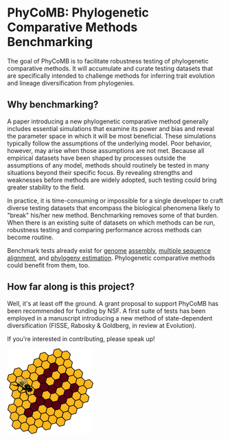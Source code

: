 # PhyCoMB: Phylogenetic Comparative Methods Benchmarking

The goal of PhyCoMB is to facilitate robustness testing of phylogenetic comparative methods.
It will accumulate and curate testing datasets that are specifically intended to challenge methods for inferring trait evolution and lineage diversification from phylogenies.

## Why benchmarking?

A paper introducing a new phylogenetic comparative method generally includes essential simulations that examine its power and bias and reveal the parameter space in which it will be most beneficial.
These simulations typically follow the assumptions of the underlying model.
Poor behavior, however, may arise when those assumptions are not met.
Because all empirical datasets have been shaped by processes outside the assumptions of any model, methods should routinely be tested in many situations beyond their specific focus.
By revealing strengths and weaknesses before methods are widely adopted, such testing could bring greater stability to the field.

In practice, it is time-consuming or impossible for a single developer to craft diverse testing datasets that encompass the biological phenomena likely to "break" his/her new method.
Benchmarking removes some of that burden.
When there is an existing suite of datasets on which methods can be run, robustness testing and comparing performance across methods can become routine.

Benchmark tests already exist for [genome](http://assemblathon.org/) [assembly](http://busco.ezlab.org/), [multiple sequence alignment](http://lbgi.fr/balibase/), and [phylogeny estimation](http://www.cs.utexas.edu/~phylo/datasets).
Phylogenetic comparative methods could benefit from them, too.

## How far along is this project?

Well, it's at least off the ground.
A grant proposal to support PhyCoMB has been recommended for funding by NSF.
A first suite of tests has been employed in a manuscript introducing a new method of state-dependent diversification (FISSE, Rabosky & Goldberg, in review at Evolution).

If you're interested in contributing, please speak up!

![PhyCoMB logo](logo.png)
